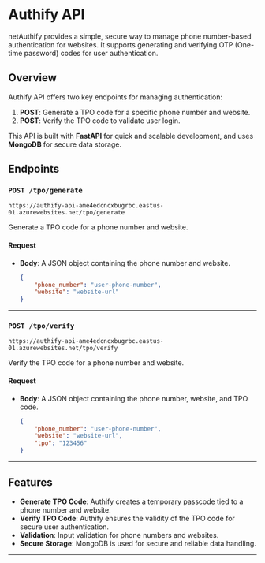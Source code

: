 # Authify API

netAuthify provides a simple, secure way to manage phone number-based authentication for websites. It supports generating and verifying OTP (One-time password) codes for user authentication.

## Overview

Authify API offers two key endpoints for managing authentication:
1. **POST**: Generate a TPO code for a specific phone number and website.
2. **POST**: Verify the TPO code to validate user login.

This API is built with **FastAPI** for quick and scalable development, and uses **MongoDB** for secure data storage.

## Endpoints

### `POST /tpo/generate`
```
https://authify-api-ame4edcncxbugrbc.eastus-01.azurewebsites.net/tpo/generate
```

Generate a TPO code for a phone number and website.

#### Request
- **Body**: A JSON object containing the phone number and website.
    ```json
    {
        "phone_number": "user-phone-number",
        "website": "website-url"
    }
    ```

---

### `POST /tpo/verify`
```
https://authify-api-ame4edcncxbugrbc.eastus-01.azurewebsites.net/tpo/verify
```
Verify the TPO code for a phone number and website.

#### Request
- **Body**: A JSON object containing the phone number, website, and TPO code.
    ```json
    {
        "phone_number": "user-phone-number",
        "website": "website-url",
        "tpo": "123456"
    }
    ```

---

## Features
- **Generate TPO Code**: Authify creates a temporary passcode tied to a phone number and website.
- **Verify TPO Code**: Authify ensures the validity of the TPO code for secure user authentication.
- **Validation**: Input validation for phone numbers and websites.
- **Secure Storage**: MongoDB is used for secure and reliable data handling.

---
